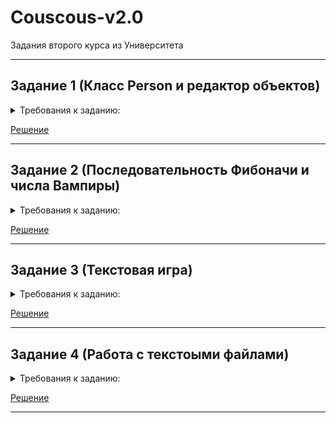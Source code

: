 # Couscous-v2.0
Задания второго курса из Университета
____
## Задание 1 (Класс Person и редактор объектов)
<details>
  <summary>Требования к заданию:</summary>
  
     1.Создать класс Person со свойствами: имя, возраст, модель телефона, номер телефона
     2.Создать конструктор дефолтных параметров
     3.Создать метод вывода информации
     4.Создать неограниченное количество экземпляров
     5.Создать метод вывода информации о всех пользователях
     6.Создать метод изменения модели и/или номера телефона
     7.Добавить проверку корректности номера телефона

</details>

[Решение](https://github.com/SeldereyTM/Couscous-v2.0/blob/master/Main.java)
____
## Задание 2 (Последовательность Фибоначи и числа Вампиры)
<details>
  <summary>Требования к заданию:</summary>
  
     1.Создать switch, выводящий сообщение из каждого case в консоль
     2.Создать функцию выводящую последовательность Фибоначи
     3.Длинна последовательности задается пользователем
     4.Создание массива чисел Фибоначи
     5.Создание алгоритма находящего числа Вампиры
     6.Вывод в консоль всех 4-хзначных чисел Вампиров

</details>

[Решение](https://github.com/SeldereyTM/Couscous-v2.0/blob/master/laba2.java)
____
## Задание 3 (Текстовая игра)
<details>
  <summary>Требования к заданию:</summary>
  
     1.Написать любую текстовую игру на свой выбор
     2.Использовать все, что мы изучили за время курса
     3.Сделать красиво
     

</details>

[Решение](https://github.com/SeldereyTM/Couscous-v2.0/blob/master/FirstGame.java)
____
## Задание 4 (Работа с текстоыми файлами)
<details>
  <summary>Требования к заданию:</summary>
  
     1.Написать программу, принимающую от пользователя два числа. Выводить результат деления первого на второе и второго на первое. Обработать исключение блоком try-catch
     2.Создать файл. Записывать туда 200 рандомных значений, выводить значение по индексу, полученному от пользователя *Хранить в виде:
      1: 12
      2: 32
      3: 55
      ...
      200: 25
     3.*На входе 2 файла с пользовательскими данными. Пометь местами все данные из одного файла в другой. Все символы должны идти в обратном порядке.
     

</details>

[Решение](https://github.com/SeldereyTM/Couscous-v2.0/blob/master/pRiKoL.java)
____
